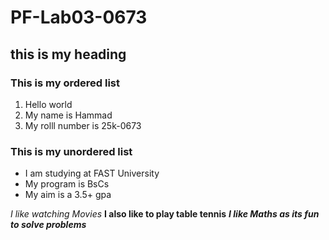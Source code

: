 # PF-Lab03-0673 
## this is my heading

### This is my ordered list
1. Hello world
2. My name is Hammad
3. My rolll number is 25k-0673

### This is my unordered list
- I am studying at FAST University
- My program is BsCs
- My aim is a 3.5+ gpa

*I like watching Movies*
**I also like to play table tennis**
***I like Maths as its fun to solve problems***


